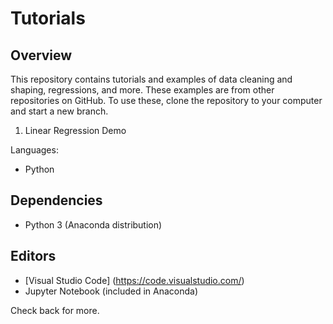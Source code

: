 # Tutorials
## Overview
This repository contains tutorials and examples of data cleaning and shaping, regressions, and more. These examples are from other repositories on GitHub. To use these, clone the repository to your computer and start a new branch.

1. Linear Regression Demo

Languages:
- Python

## Dependencies
- Python 3 (Anaconda distribution)

## Editors
- [Visual Studio Code] (https://code.visualstudio.com/)
- Jupyter Notebook (included in Anaconda)

Check back for more.
